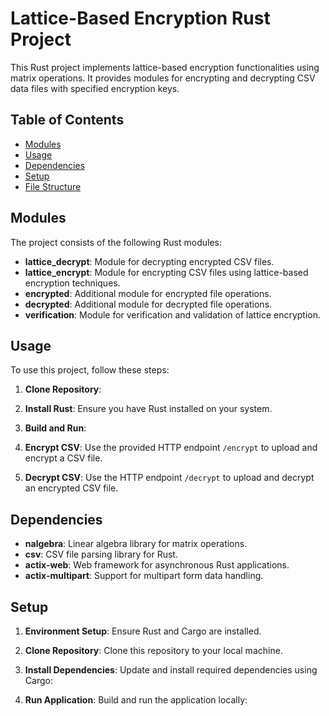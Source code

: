 # Lattice-Based Encryption Rust Project

This Rust project implements lattice-based encryption functionalities using matrix operations. It provides modules for encrypting and decrypting CSV data files with specified encryption keys.

## Table of Contents

- [Modules](#modules)
- [Usage](#usage)
- [Dependencies](#dependencies)
- [Setup](#setup)
- [File Structure](#file-structure)

## Modules

The project consists of the following Rust modules:

- **lattice_decrypt**: Module for decrypting encrypted CSV files.
- **lattice_encrypt**: Module for encrypting CSV files using lattice-based encryption techniques.
- **encrypted**: Additional module for encrypted file operations.
- **decrypted**: Additional module for decrypted file operations.
- **verification**: Module for verification and validation of lattice encryption.

## Usage

To use this project, follow these steps:

1. **Clone Repository**:

2. **Install Rust**:
Ensure you have Rust installed on your system.

3. **Build and Run**:

4. **Encrypt CSV**:
Use the provided HTTP endpoint `/encrypt` to upload and encrypt a CSV file.

5. **Decrypt CSV**:
Use the HTTP endpoint `/decrypt` to upload and decrypt an encrypted CSV file.

## Dependencies

- **nalgebra**: Linear algebra library for matrix operations.
- **csv**: CSV file parsing library for Rust.
- **actix-web**: Web framework for asynchronous Rust applications.
- **actix-multipart**: Support for multipart form data handling.

## Setup

1. **Environment Setup**:
Ensure Rust and Cargo are installed.

2. **Clone Repository**:
Clone this repository to your local machine.

3. **Install Dependencies**:
Update and install required dependencies using Cargo:

4. **Run Application**:
Build and run the application locally:
